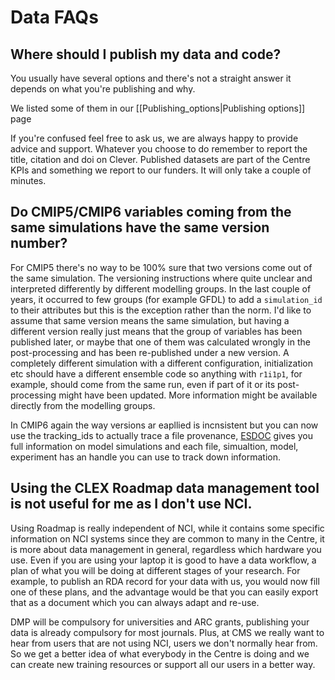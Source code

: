 # Data FAQs


## Where should I publish my data and code?

You usually have several options and there's not a straight answer it depends on what you're publishing and why.

We listed some of them in our [[Publishing_options|Publishing options]] page

If you're confused feel free to ask us, we are always happy to provide advice and support. Whatever you choose to do remember to report the title, citation and doi on Clever. Published datasets are part of the Centre KPIs and something we report to our funders. It will only take a couple of minutes.

## Do CMIP5/CMIP6 variables coming from the same simulations have the same version number?

For CMIP5 there's no way to be 100% sure that two versions come out of the same simulation. The versioning instructions where quite unclear and interpreted differently by different modelling groups. In the last couple of years, it occurred to few groups (for example GFDL) to add a `simulation_id` to their attributes but this is the exception rather than the norm. I'd like to assume that same version means the same simulation, but having a different version really just means that the group of variables has been published later, or maybe that one of them was calculated wrongly in the post-processing and has been re-published under a new version. A completely different simulation with a different configuration, initialization etc should have a different ensemble code so anything with `r1i1p1`, for example, should come from the same run, even if part of it or its post-processing might have been updated. More information might be available directly from the modelling groups. 

In CMIP6 again the way versions ar eapllied is incnsistent but you can now use the tracking_ids to actually trace a file provenance, [ESDOC](https://search.es-doc.org/) gives you full information on model simulations and each file, simualtion, model, experiment has an handle you can use to track down information.

## Using the CLEX Roadmap data management tool is not useful for me as I don't use NCI.

Using Roadmap is really independent of NCI, while it contains some specific information on NCI systems since they are common to many in the Centre, it is more about data management in general, regardless which hardware you use. Even if you are using your laptop it is good to have a data workflow, a plan of what you will be doing at different stages of your research. For example, to publish an RDA record for your data with us, you would now fill one of these plans, and the advantage would be that you can easily export that as a document which you can always adapt and re-use.

DMP will be compulsory for universities and ARC grants, publishing your data is already compulsory for most journals. Plus, at CMS we really want to hear from users that are not using NCI, users we don't normally hear from. So we get a better idea of what everybody in the Centre is doing and we can create new training resources or support all our users in a better way.